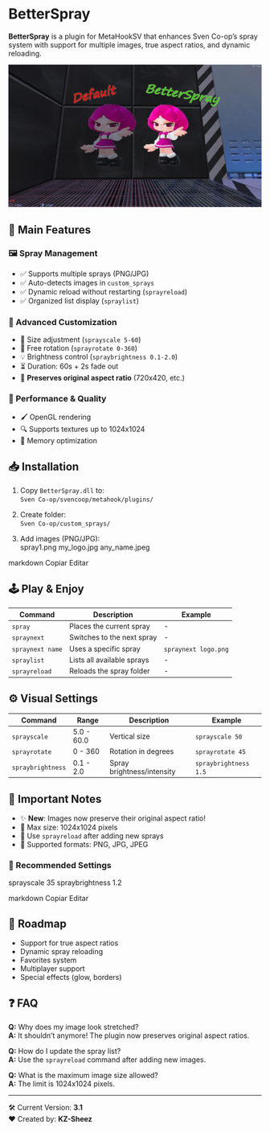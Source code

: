 # BetterSpray

**BetterSpray** is a plugin for MetaHookSV that enhances Sven Co-op’s spray system with support for multiple images, true aspect ratios, and dynamic reloading.

![BetterSpray Preview](https://raw.githubusercontent.com/KazamiiSC/BetterSpray---Sven-Co-op/refs/heads/main/preview/20250416020128_1.jpg)

## 🌟 Main Features

### 🖼️ Spray Management
- ✅ Supports multiple sprays (PNG/JPG)
- ✅ Auto-detects images in `custom_sprays`
- ✅ Dynamic reload without restarting (`sprayreload`)
- ✅ Organized list display (`spraylist`)

### 🎨 Advanced Customization
- 🔧 Size adjustment (`sprayscale 5-60`)
- 🔄 Free rotation (`sprayrotate 0-360`)
- 💡 Brightness control (`spraybrightness 0.1-2.0`)
- ⏳ Duration: 60s + 2s fade out
- 📐 **Preserves original aspect ratio** (720x420, etc.)

### 🚀 Performance & Quality
- 🖌️ OpenGL rendering
- 🔍 Supports textures up to 1024x1024
- 💾 Memory optimization

## 📥 Installation

1. Copy `BetterSpray.dll` to:  
   `Sven Co-op/svencoop/metahook/plugins/`

2. Create folder:  
   `Sven Co-op/custom_sprays/`

3. Add images (PNG/JPG):  
spray1.png
my_logo.jpg
any_name.jpeg

markdown
Copiar
Editar

## 🕹️ Play & Enjoy

| Command              | Description                          | Example               |
|----------------------|--------------------------------------|-----------------------|
| `spray`              | Places the current spray             | -                     |
| `spraynext`          | Switches to the next spray           | -                     |
| `spraynext name`     | Uses a specific spray                | `spraynext logo.png`  |
| `spraylist`          | Lists all available sprays           | -                     |
| `sprayreload`        | Reloads the spray folder             | -                     |

## ⚙️ Visual Settings

| Command              | Range       | Description               | Example              |
|----------------------|-------------|---------------------------|----------------------|
| `sprayscale`         | 5.0 - 60.0  | Vertical size             | `sprayscale 50`      |
| `sprayrotate`        | 0 - 360     | Rotation in degrees       | `sprayrotate 45`     |
| `spraybrightness`    | 0.1 - 2.0   | Spray brightness/intensity| `spraybrightness 1.5`|

## 📌 Important Notes

- ✨ **New**: Images now preserve their original aspect ratio!
- 📏 Max size: 1024x1024 pixels
- 🔄 Use `sprayreload` after adding new sprays
- 🎨 Supported formats: PNG, JPG, JPEG

### 🎯 Recommended Settings
sprayscale 35
spraybrightness 1.2

markdown
Copiar
Editar

## 🚀 Roadmap

- Support for true aspect ratios  
- Dynamic spray reloading  
- Favorites system  
- Multiplayer support  
- Special effects (glow, borders)

## ❓ FAQ

**Q:** Why does my image look stretched?  
**A:** It shouldn’t anymore! The plugin now preserves original aspect ratios.

**Q:** How do I update the spray list?  
**A:** Use the `sprayreload` command after adding new images.

**Q:** What is the maximum image size allowed?  
**A:** The limit is 1024x1024 pixels.

---

🛠 Current Version: **3.1**  
❤️ Created by: **KZ-Sheez**
